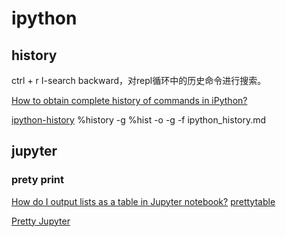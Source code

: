 # ipython


## history

ctrl + r          I-search backward，对repl循环中的历史命令进行搜索。

[How to obtain complete history of commands in iPython?](https://stackoverflow.com/questions/25124037/how-to-obtain-complete-history-of-commands-in-ipython)

[ipython-history](https://ipython.readthedocs.io/en/stable/interactive/magics.html#magic-history)
%history -g 
%hist -o -g -f ipython_history.md



## jupyter


### prety print

[How do I output lists as a table in Jupyter notebook?](https://stackoverflow.com/questions/35160256/how-do-i-output-lists-as-a-table-in-jupyter-notebook)
[prettytable](https://pypi.org/project/prettytable/)

[Pretty Jupyter](https://pretty-jupyter.readthedocs.io/en/latest/)